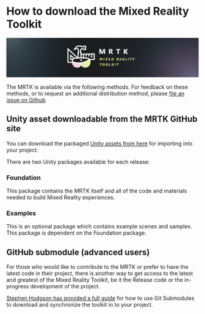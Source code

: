 # How to download the Mixed Reality Toolkit

![](../Documentation/Images/MRTK_Logo_Rev.png)

The MRTK is available via the following methods. For feedback on these methods, or to request an additional distribution method, please [file an issue on Github](https://github.com/Microsoft/MixedRealityToolkit-Unity/issues/new/choose)

## Unity asset downloadable from the MRTK GitHub site

You can download the packaged [Unity assets from here](https://github.com/Microsoft/MixedRealityToolkit-Unity/releases) for importing into your project.

There are two Unity packages available for each release:

### Foundation

This package contains the MRTK itself and all of the code and materials needed to build Mixed Reality experiences.

### Examples

This is an optional package which contains example scenes and samples. This package is dependent on the Foundation package.

## GitHub submodule (advanced users)

For those who would like to contribute to the MRTK or prefer to have the latest code in their project, there is another way to get access to the latest and greatest of the Mixed Reality Toolkit, be it the Release code or the in-progress development of the project.

[Stephen Hodgson has provided a full guide](https://www.rageagainstthepixel.com/expert-import-mrtk/) for how to use Git Submodules to download and synchronize the toolkit in to your project.
